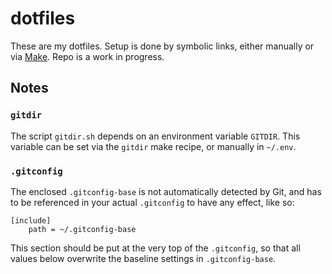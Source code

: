 # dotfiles

These are my dotfiles. Setup is done by symbolic links, either manually or via [Make](https://www.gnu.org/software/make/). Repo is a work in progress.

## Notes

### `gitdir`

The script `gitdir.sh` depends on an environment variable `GITDIR`. This variable can be set via the `gitdir` make recipe, or manually in `~/.env`.

### `.gitconfig`

The enclosed `.gitconfig-base` is not automatically detected by Git, and has to be referenced in your actual `.gitconfig` to have any effect, like so:
```
[include]
	path = ~/.gitconfig-base
```
This section should be put at the very top of the `.gitconfig`, so that all values below overwrite the baseline settings in `.gitconfig-base`.
